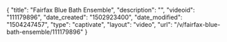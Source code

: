 {
    "title": "Fairfax Blue Bath Ensemble",
    "description": "",
    "videoid": "111179896",
    "date_created": "1502923400",
    "date_modified": "1504247457",
    "type": "captivate",
    "layout": "video",
    "url": "\/v\/fairfax-blue-bath-ensemble\/111179896"
}